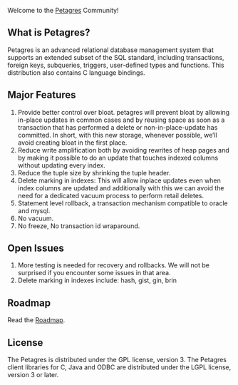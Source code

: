 Welcome to the [Petagres](https://github.com/petagres/petagres) Community!

## What is Petagres?
Petagres is an advanced relational database management system
that supports an extended subset of the SQL standard, including
transactions, foreign keys, subqueries, triggers, user-defined types
and functions.  This distribution also contains C language bindings.

## Major Features
1. Provide better control over bloat.  petagres will prevent bloat by allowing in-place updates in common cases and by reusing space as soon as a transaction that has performed a delete or non-in-place-update has committed. In short, with this new storage, whenever possible, we’ll avoid creating bloat in the first place.
2. Reduce write amplification both by avoiding rewrites of heap pages and by making it possible to do an update that touches indexed columns without updating every index.
3. Reduce the tuple size by shrinking the tuple header.
4. Delete marking in indexes: This will allow inplace updates even when index columns are updated and additionally with this we can avoid the need for a dedicated vacuum process to perform retail deletes.
5. Statement level rollback, a transaction mechanism compatible to oracle and mysql.
6. No vacuum.
7. No freeze, No transaction id wraparound.

## Open Issues
1. More testing is needed for recovery and rollbacks. We will not be surprised if you encounter some issues in that area.
2. Delete marking in indexes include: hash, gist, gin, brin

## Roadmap
Read the [Roadmap](https://petagres.github.io/roadmap).

## License
The Petagres is distributed under the GPL license, version 3. 
The Petagres client libraries for C, Java and ODBC are distributed 
under the LGPL license, version 3 or later.
